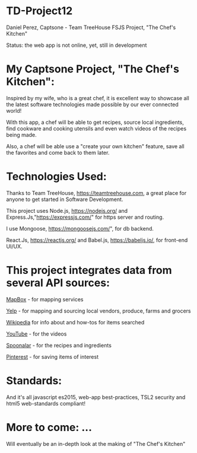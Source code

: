 # TD-Project12
Daniel Perez, Captsone - Team TreeHouse FSJS Project, "The Chef's Kitchen"

Status: the web app is not online, yet, still in development

# My Captsone Project, "The Chef's Kitchen":

Inspired by my wife, who is a great chef, it is excellent way to showcase all the latest software technologies made possible by our ever connected world!

With this app, a chef will be able to get recipes, source local ingredients, find cookware and cooking utensils and even watch videos of the recipes being made.

Also, a chef will be able use a "create your own kitchen" feature, save all the favorites and come back to them later.

# Technologies Used:

Thanks to Team TreeHouse, https://teamtreehouse.com, a great place for anyone to get started in Software Development.

This project uses Node.js, https://nodejs.org/ and Express.Js,"https://expressjs.com/" for https server and routing.

I use Mongoose, https://mongoosejs.com/", for db backend.

React.Js, https://reactjs.org/ and Babel.js, https://babeljs.io/, for front-end UI/UX.

# This project integrates data from several API sources:  

[MapBox](https://www.mapbox.com/) - for mapping services

[Yelp](https://www.yelp.com/developers) - for mapping and sourcing local vendors, produce, farms and grocers

[Wikipedia](https://www.mediawiki.org/wiki/API:Web_APIs_hub) for info about and how-tos for items searched

[YouTube](https://www.youtube.com/yt/dev/) - for the videos

[Spoonalar](https://spoonacular.com/food-api) - for the recipes and ingredients

[Pinterest](https://developers.pinterest.com/) - for saving items of interest

# Standards:

And it's all javascript es2015, web-app best-practices, TSL2 security and html5 web-standards compliant!

# More to come: ...

Will eventually be an in-depth look at the making of "The Chef's Kitchen"
